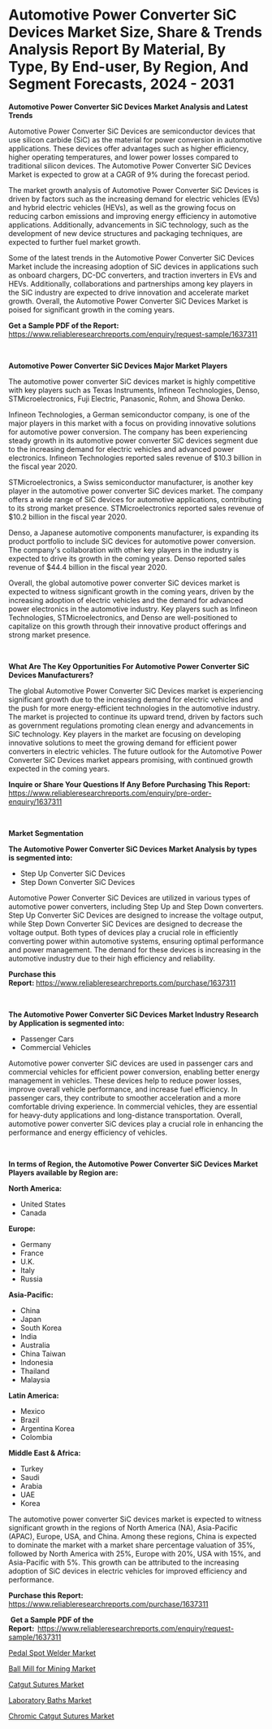 <p><h1>Automotive Power Converter SiC Devices Market Size, Share & Trends Analysis Report By Material, By Type, By End-user, By Region, And Segment Forecasts, 2024 - 2031</h1></p><p><strong>Automotive Power Converter SiC Devices Market Analysis and Latest Trends</strong></p>
<p><p>Automotive Power Converter SiC Devices are semiconductor devices that use silicon carbide (SiC) as the material for power conversion in automotive applications. These devices offer advantages such as higher efficiency, higher operating temperatures, and lower power losses compared to traditional silicon devices. The Automotive Power Converter SiC Devices Market is expected to grow at a CAGR of 9% during the forecast period.</p><p>The market growth analysis of Automotive Power Converter SiC Devices is driven by factors such as the increasing demand for electric vehicles (EVs) and hybrid electric vehicles (HEVs), as well as the growing focus on reducing carbon emissions and improving energy efficiency in automotive applications. Additionally, advancements in SiC technology, such as the development of new device structures and packaging techniques, are expected to further fuel market growth.</p><p>Some of the latest trends in the Automotive Power Converter SiC Devices Market include the increasing adoption of SiC devices in applications such as onboard chargers, DC-DC converters, and traction inverters in EVs and HEVs. Additionally, collaborations and partnerships among key players in the SiC industry are expected to drive innovation and accelerate market growth. Overall, the Automotive Power Converter SiC Devices Market is poised for significant growth in the coming years.</p></p>
<p><strong>Get a Sample PDF of the Report:&nbsp;</strong> <a href="https://www.reliableresearchreports.com/enquiry/request-sample/1637311">https://www.reliableresearchreports.com/enquiry/request-sample/1637311</a></p>
<p>&nbsp;</p>
<p><strong>Automotive Power Converter SiC Devices Major Market Players</strong></p>
<p><p>The automotive power converter SiC devices market is highly competitive with key players such as Texas Instruments, Infineon Technologies, Denso, STMicroelectronics, Fuji Electric, Panasonic, Rohm, and Showa Denko. </p><p>Infineon Technologies, a German semiconductor company, is one of the major players in this market with a focus on providing innovative solutions for automotive power conversion. The company has been experiencing steady growth in its automotive power converter SiC devices segment due to the increasing demand for electric vehicles and advanced power electronics. Infineon Technologies reported sales revenue of $10.3 billion in the fiscal year 2020.</p><p>STMicroelectronics, a Swiss semiconductor manufacturer, is another key player in the automotive power converter SiC devices market. The company offers a wide range of SiC devices for automotive applications, contributing to its strong market presence. STMicroelectronics reported sales revenue of $10.2 billion in the fiscal year 2020.</p><p>Denso, a Japanese automotive components manufacturer, is expanding its product portfolio to include SiC devices for automotive power conversion. The company's collaboration with other key players in the industry is expected to drive its growth in the coming years. Denso reported sales revenue of $44.4 billion in the fiscal year 2020.</p><p>Overall, the global automotive power converter SiC devices market is expected to witness significant growth in the coming years, driven by the increasing adoption of electric vehicles and the demand for advanced power electronics in the automotive industry. Key players such as Infineon Technologies, STMicroelectronics, and Denso are well-positioned to capitalize on this growth through their innovative product offerings and strong market presence.</p></p>
<p>&nbsp;</p>
<p><strong>What Are The Key Opportunities For Automotive Power Converter SiC Devices Manufacturers?</strong></p>
<p><p>The global Automotive Power Converter SiC Devices market is experiencing significant growth due to the increasing demand for electric vehicles and the push for more energy-efficient technologies in the automotive industry. The market is projected to continue its upward trend, driven by factors such as government regulations promoting clean energy and advancements in SiC technology. Key players in the market are focusing on developing innovative solutions to meet the growing demand for efficient power converters in electric vehicles. The future outlook for the Automotive Power Converter SiC Devices market appears promising, with continued growth expected in the coming years.</p></p>
<p><strong>Inquire or Share Your Questions If Any Before Purchasing This Report:</strong> <a href="https://www.reliableresearchreports.com/enquiry/pre-order-enquiry/1637311">https://www.reliableresearchreports.com/enquiry/pre-order-enquiry/1637311</a></p>
<p>&nbsp;</p>
<p><strong>Market Segmentation</strong></p>
<p><strong>The Automotive Power Converter SiC Devices Market Analysis by types is segmented into:</strong></p>
<p><ul><li>Step Up Converter SiC Devices</li><li>Step Down Converter SiC Devices</li></ul></p>
<p><p>Automotive Power Converter SiC Devices are utilized in various types of automotive power converters, including Step Up and Step Down converters. Step Up Converter SiC Devices are designed to increase the voltage output, while Step Down Converter SiC Devices are designed to decrease the voltage output. Both types of devices play a crucial role in efficiently converting power within automotive systems, ensuring optimal performance and power management. The demand for these devices is increasing in the automotive industry due to their high efficiency and reliability.</p></p>
<p><strong>Purchase this Report:&nbsp;</strong><a href="https://www.reliableresearchreports.com/purchase/1637311">https://www.reliableresearchreports.com/purchase/1637311</a></p>
<p>&nbsp;</p>
<p><strong>The Automotive Power Converter SiC Devices Market Industry Research by Application is segmented into:</strong></p>
<p><ul><li>Passenger Cars</li><li>Commercial Vehicles</li></ul></p>
<p><p>Automotive power converter SiC devices are used in passenger cars and commercial vehicles for efficient power conversion, enabling better energy management in vehicles. These devices help to reduce power losses, improve overall vehicle performance, and increase fuel efficiency. In passenger cars, they contribute to smoother acceleration and a more comfortable driving experience. In commercial vehicles, they are essential for heavy-duty applications and long-distance transportation. Overall, automotive power converter SiC devices play a crucial role in enhancing the performance and energy efficiency of vehicles.</p></p>
<p>&nbsp;</p>
<p><strong>In terms of Region, the Automotive Power Converter SiC Devices Market Players available by Region are:</strong></p>
<p>
    <p> <strong> North America: </strong>
        <ul>
            <li>United States</li>
            <li>Canada</li>
        </ul>
        </p> 
    <p> <strong> Europe: </strong>
        <ul>
            <li>Germany</li>
            <li>France</li>
            <li>U.K.</li>
            <li>Italy</li>
            <li>Russia</li>
        </ul>
        </p> 
    <p> <strong> Asia-Pacific: </strong>
        <ul>
            <li>China</li>
            <li>Japan</li>
            <li>South Korea</li>
            <li>India</li>
            <li>Australia</li>
            <li>China Taiwan</li>
            <li>Indonesia</li>
            <li>Thailand</li>
            <li>Malaysia</li>
        </ul>
        </p> 
    <p> <strong> Latin America: </strong>
        <ul>
            <li>Mexico</li>
            <li>Brazil</li>
            <li>Argentina Korea</li>
            <li>Colombia</li>
        </ul>
        </p> 
    <p> <strong> Middle East & Africa: </strong>
        <ul>
            <li>Turkey</li>
            <li>Saudi</li>
            <li>Arabia</li>
            <li>UAE</li>
            <li>Korea</li>
        </ul>
    </p>
    </p>
<p><p>The automotive power converter SiC devices market is expected to witness significant growth in the regions of North America (NA), Asia-Pacific (APAC), Europe, USA, and China. Among these regions, China is expected to dominate the market with a market share percentage valuation of 35%, followed by North America with 25%, Europe with 20%, USA with 15%, and Asia-Pacific with 5%. This growth can be attributed to the increasing adoption of SiC devices in electric vehicles for improved efficiency and performance.</p></p>
<p><strong>Purchase this Report: </strong><a href="https://www.reliableresearchreports.com/purchase/1637311">https://www.reliableresearchreports.com/purchase/1637311</a></p>
<p>&nbsp;<strong>Get a Sample PDF of the Report:&nbsp;&nbsp;</strong><a href="https://www.reliableresearchreports.com/enquiry/request-sample/1637311">https://www.reliableresearchreports.com/enquiry/request-sample/1637311</a></p>
<p><strong></strong></p>
<p><p><a href="https://issuu.com/reportprime-2/docs/pedal-spot-welder-market-size-2030.pptx">Pedal Spot Welder Market</a></p><p><a href="https://issuu.com/reportprime-2/docs/ball-mill-for-mining-market-size-2030.pptx">Ball Mill for Mining Market</a></p><p><a href="https://medium.com/@katherineshort5445/catgut-sutures-market-size-cagr-trends-2024-2030-ba090c2193f7">Catgut Sutures Market</a></p><p><a href="https://medium.com/@emmyrolfson8689/analyzing-laboratory-baths-market-global-industry-perspective-and-forecast-2024-to-2031-aa31407e7da7">Laboratory Baths Market</a></p><p><a href="https://medium.com/@katherineshort5445/decoding-chromic-catgut-sutures-market-metrics-market-share-trends-and-growth-patterns-7b07f388880f">Chromic Catgut Sutures Market</a></p></p>